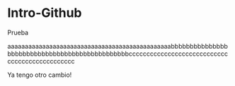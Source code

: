# Intro-Github
 Prueba


aaaaaaaaaaaaaaaaaaaaaaaaaaaaaaaaaaaaaaaaaaaaaaabbbbbbbbbbbbbbbbbbbbbbbbbbbbbbbbbbbbbbbbbbbbbbbccccccccccccccccccccccccccccccccccccccccccccccc

Ya tengo otro cambio!